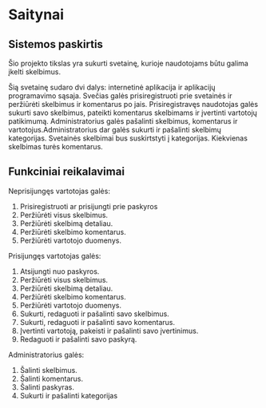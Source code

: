 # Saitynai

## Sistemos paskirtis
Šio projekto tikslas yra sukurti svetainę, kurioje naudotojams būtu galima įkelti skelbimus.

Šią svetainę sudaro dvi dalys: internetinė aplikacija ir aplikacijų programavimo sąsaja.
Svečias galės prisiregistruoti prie svetainės ir peržiūrėti skelbimus ir komentarus po jais. Prisiregistravęs naudotojas galės sukurti savo skelbimus, pateikti komentarus skelbimams ir įvertinti vartotojų patikimumą. Administratorius galės pašalinti skelbimus, komentarus ir vartotojus.Administratorius dar galės sukurti ir pašalinti skelbimų kategorijas. Svetainės skelbimai bus suskirtstyti į kategorijas. Kiekvienas skelbimas turės komentarus.


## Funkciniai reikalavimai

Neprisijungęs vartotojas galės:
  1. Prisiregistruoti ar prisijungti prie paskyros
  2. Peržiūrėti visus skelbimus.
  3. Peržiūrėti skelbimą detaliau.
  4. Peržiūrėti skelbimo komentarus.
  5. Peržiūrėti vartotojo duomenys.

Prisijungęs vartotojas galės:
  1. Atsijungti nuo paskyros.
  2. Peržiūrėti visus skelbimus.
  3. Peržiūrėti skelbimą detaliau.
  4. Peržiūrėti skelbimo komentarus.
  5. Peržiūrėti vartotojo duomenys.
  6. Sukurti, redaguoti ir pašalinti savo skelbimus.
  7. Sukurti, redaguoti ir pašalinti savo komentarus.
  8. Įvertinti vartotoją, pakeisti ir pašalinti savo įvertinimus.
  9. Redaguoti ir pašalinti savo paskyrą.

Administratorius galės:
  1. Šalinti skelbimus.
  2. Šalinti komentarus.
  3. Šalinti paskyras.
  4. Sukurti ir pašalinti kategorijas
